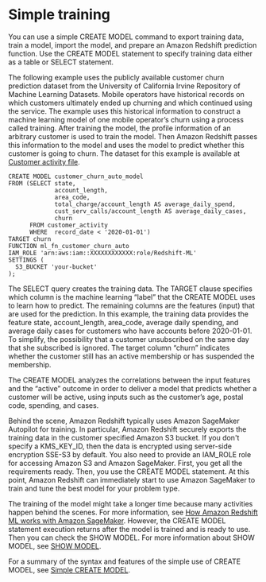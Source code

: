 # Simple training<a name="simple-training"></a>

You can use a simple CREATE MODEL command to export training data, train a model, import the model, and prepare an Amazon Redshift prediction function\. Use the CREATE MODEL statement to specify training data either as a table or SELECT statement\.

The following example uses the publicly available customer churn prediction dataset from the University of California Irvine Repository of Machine Learning Datasets\. Mobile operators have historical records on which customers ultimately ended up churning and which continued using the service\. The example uses this historical information to construct a machine learning model of one mobile operator’s churn using a process called training\. After training the model, the profile information of an arbitrary customer is used to train the model\. Then Amazon Redshift passes this information to the model and uses the model to predict whether this customer is going to churn\. The dataset for this example is available at [Customer activity file](https://s3.amazonaws.com/redshift-downloads/redshift-ml/customer_activity/customer_activity.csv)\.

```
CREATE MODEL customer_churn_auto_model 
FROM (SELECT state,
             account_length,
             area_code,
             total_charge/account_length AS average_daily_spend, 
             cust_serv_calls/account_length AS average_daily_cases,
             churn 
      FROM customer_activity
      WHERE  record_date < '2020-01-01')
TARGET churn 
FUNCTION ml_fn_customer_churn_auto
IAM_ROLE 'arn:aws:iam::XXXXXXXXXXXX:role/Redshift-ML' 
SETTINGS (
  S3_BUCKET 'your-bucket'
);
```

The SELECT query creates the training data\. The TARGET clause specifies which column is the machine learning “label” that the CREATE MODEL uses to learn how to predict\. The remaining columns are the features \(input\) that are used for the prediction\. In this example, the training data provides the feature state, account\_length, area\_code, average daily spending, and average daily cases for customers who have accounts before 2020\-01\-01\. To simplify, the possibility that a customer unsubscribed on the same day that she subscribed is ignored\. The target column “churn” indicates whether the customer still has an active membership or has suspended the membership\.

The CREATE MODEL analyzes the correlations between the input features and the “active” outcome in order to deliver a model that predicts whether a customer will be active, using inputs such as the customer’s age, postal code, spending, and cases\.

Behind the scene, Amazon Redshift typically uses Amazon SageMaker Autopilot for training\. In particular, Amazon Redshift securely exports the training data in the customer specified Amazon S3 bucket\. If you don't specify a KMS\_KEY\_ID, then the data is encrypted using server\-side encryption SSE\-S3 by default\. You also need to provide an IAM\_ROLE role for accessing Amazon S3 and Amazon SageMaker\. First, you get all the requirements ready\. Then, you use the CREATE MODEL statement\. At this point, Amazon Redshift can immediately start to use Amazon SageMaker to train and tune the best model for your problem type\.

The training of the model might take a longer time because many activities happen behind the scenes\. For more information, see [How Amazon Redshift ML works with Amazon SageMaker](working_with_sagemaker.md)\. However, the CREATE MODEL statement execution returns after the model is trained and is ready to use\. Then you can check the SHOW MODEL\. For more information about SHOW MODEL, see [SHOW MODEL](r_SHOW_MODEL.md)\.

For a summary of the syntax and features of the simple use of CREATE MODEL, see [Simple CREATE MODEL](r_CREATE_MODEL.md#r_simple_create_model)\.